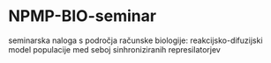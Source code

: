 # NPMP-BIO-seminar
seminarska naloga s področja računske biologije: reakcijsko-difuzijski model populacije med seboj sinhroniziranih represilatorjev
